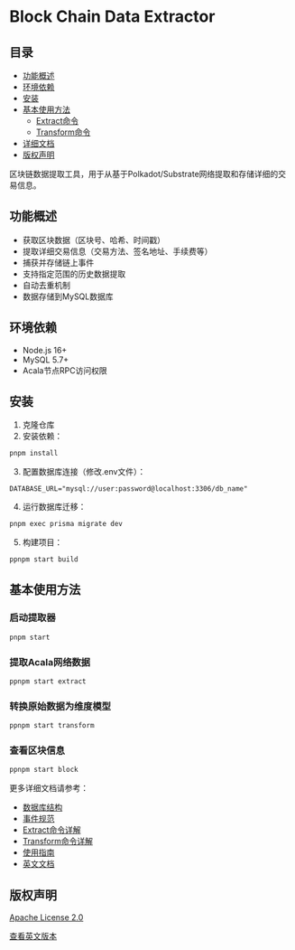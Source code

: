 # Block Chain Data Extractor

## 目录
- [功能概述](#功能概述)
- [环境依赖](#环境依赖)
- [安装](#安装)
- [基本使用方法](#基本使用方法)
  - [Extract命令](#extract命令)
  - [Transform命令](#transform命令)
- [详细文档](#详细文档)
- [版权声明](#版权声明)

区块链数据提取工具，用于从基于Polkadot/Substrate网络提取和存储详细的交易信息。

## 功能概述

- 获取区块数据（区块号、哈希、时间戳）
- 提取详细交易信息（交易方法、签名地址、手续费等）
- 捕获并存储链上事件
- 支持指定范围的历史数据提取
- 自动去重机制
- 数据存储到MySQL数据库

## 环境依赖

- Node.js 16+
- MySQL 5.7+
- Acala节点RPC访问权限

## 安装

1. 克隆仓库
2. 安装依赖：
```bash
pnpm install
```

3. 配置数据库连接（修改.env文件）：
```env
DATABASE_URL="mysql://user:password@localhost:3306/db_name"
```

4. 运行数据库迁移：
```bash
pnpm exec prisma migrate dev
```

5. 构建项目：
```bash
ppnpm start build
```

## 基本使用方法

### 启动提取器
```bash
pnpm start
```

### 提取Acala网络数据
```bash
ppnpm start extract
```

### 转换原始数据为维度模型
```bash
ppnpm start transform
```

### 查看区块信息
```bash
ppnpm start block
```

更多详细文档请参考：
- [数据库结构](doc/cn/database.md)
- [事件规范](doc/cn/events.md)
- [Extract命令详解](doc/cn/extract_command.md)
- [Transform命令详解](doc/cn/transform_command.md)
- [使用指南](doc/cn/usage.md)
- [英文文档](doc/en/usage.md)

## 版权声明

[Apache License 2.0](LICENSE)

[查看英文版本](README.md)
